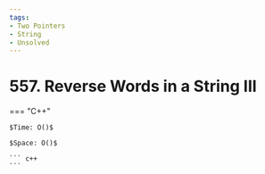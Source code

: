```yaml
---
tags:
- Two Pointers
- String
- Unsolved
---
```



# 557. Reverse Words in a String III

=== "C++"

    $Time: O()$

    $Space: O()$

    ``` c++
    ```